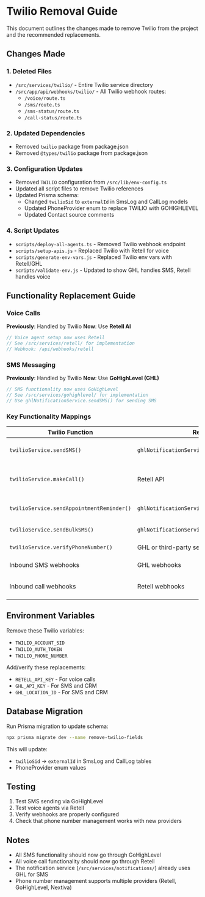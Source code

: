 # Twilio Removal Guide

This document outlines the changes made to remove Twilio from the project and the recommended replacements.

## Changes Made

### 1. Deleted Files

- `/src/services/twilio/` - Entire Twilio service directory
- `/src/app/api/webhooks/twilio/` - All Twilio webhook routes:
  - `/voice/route.ts`
  - `/sms/route.ts`
  - `/sms-status/route.ts`
  - `/call-status/route.ts`

### 2. Updated Dependencies

- Removed `twilio` package from package.json
- Removed `@types/twilio` package from package.json

### 3. Configuration Updates

- Removed `TWILIO` configuration from `/src/lib/env-config.ts`
- Updated all script files to remove Twilio references
- Updated Prisma schema:
  - Changed `twilioSid` to `externalId` in SmsLog and CallLog models
  - Updated PhoneProvider enum to replace TWILIO with GOHIGHLEVEL
  - Updated Contact source comments

### 4. Script Updates

- `scripts/deploy-all-agents.ts` - Removed Twilio webhook endpoint
- `scripts/setup-apis.js` - Replaced Twilio with Retell for voice
- `scripts/generate-env-vars.js` - Replaced Twilio env vars with Retell/GHL
- `scripts/validate-env.js` - Updated to show GHL handles SMS, Retell handles voice

## Functionality Replacement Guide

### Voice Calls

**Previously**: Handled by Twilio
**Now**: Use **Retell AI**

```typescript
// Voice agent setup now uses Retell
// See /src/services/retell/ for implementation
// Webhook: /api/webhooks/retell
```

### SMS Messaging

**Previously**: Handled by Twilio
**Now**: Use **GoHighLevel (GHL)**

```typescript
// SMS functionality now uses GoHighLevel
// See /src/services/gohighlevel/ for implementation
// Use ghlNotificationService.sendSMS() for sending SMS
```

### Key Functionality Mappings

| Twilio Function                           | Replacement                                        | Notes                                |
| ----------------------------------------- | -------------------------------------------------- | ------------------------------------ |
| `twilioService.sendSMS()`                 | `ghlNotificationService.sendSMS()`                 | Use GoHighLevel for SMS              |
| `twilioService.makeCall()`                | Retell API                                         | Voice calls handled by Retell agents |
| `twilioService.sendAppointmentReminder()` | `ghlNotificationService.sendAppointmentReminder()` | SMS reminders via GHL                |
| `twilioService.sendBulkSMS()`             | `ghlNotificationService.sendBulkSMS()`             | Bulk SMS via GHL                     |
| `twilioService.verifyPhoneNumber()`       | GHL or third-party service                         | Phone verification                   |
| Inbound SMS webhooks                      | GHL webhooks                                       | Configure in GoHighLevel             |
| Inbound call webhooks                     | Retell webhooks                                    | Configure in Retell dashboard        |

## Environment Variables

Remove these Twilio variables:

- `TWILIO_ACCOUNT_SID`
- `TWILIO_AUTH_TOKEN`
- `TWILIO_PHONE_NUMBER`

Add/verify these replacements:

- `RETELL_API_KEY` - For voice calls
- `GHL_API_KEY` - For SMS and CRM
- `GHL_LOCATION_ID` - For SMS and CRM

## Database Migration

Run Prisma migration to update schema:

```bash
npx prisma migrate dev --name remove-twilio-fields
```

This will update:

- `twilioSid` → `externalId` in SmsLog and CallLog tables
- PhoneProvider enum values

## Testing

1. Test SMS sending via GoHighLevel
2. Test voice agents via Retell
3. Verify webhooks are properly configured
4. Check that phone number management works with new providers

## Notes

- All SMS functionality should now go through GoHighLevel
- All voice call functionality should now go through Retell
- The notification service (`/src/services/notifications/`) already uses GHL for SMS
- Phone number management supports multiple providers (Retell, GoHighLevel, Nextiva)
